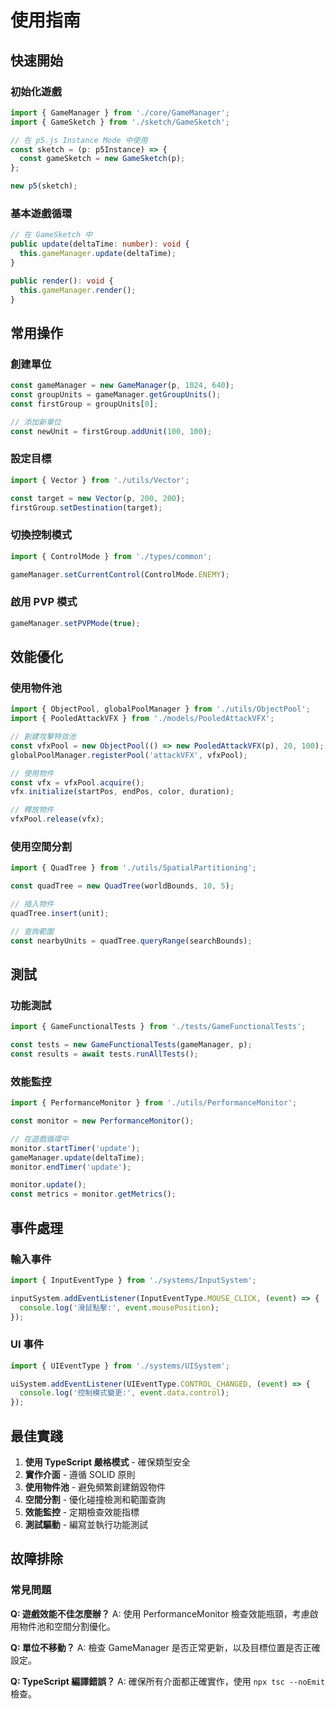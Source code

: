 # 使用指南

## 快速開始

### 初始化遊戲

```typescript
import { GameManager } from './core/GameManager';
import { GameSketch } from './sketch/GameSketch';

// 在 p5.js Instance Mode 中使用
const sketch = (p: p5Instance) => {
  const gameSketch = new GameSketch(p);
};

new p5(sketch);
```

### 基本遊戲循環

```typescript
// 在 GameSketch 中
public update(deltaTime: number): void {
  this.gameManager.update(deltaTime);
}

public render(): void {
  this.gameManager.render();
}
```

## 常用操作

### 創建單位

```typescript
const gameManager = new GameManager(p, 1024, 640);
const groupUnits = gameManager.getGroupUnits();
const firstGroup = groupUnits[0];

// 添加新單位
const newUnit = firstGroup.addUnit(100, 100);
```

### 設定目標

```typescript
import { Vector } from './utils/Vector';

const target = new Vector(p, 200, 200);
firstGroup.setDestination(target);
```

### 切換控制模式

```typescript
import { ControlMode } from './types/common';

gameManager.setCurrentControl(ControlMode.ENEMY);
```

### 啟用 PVP 模式

```typescript
gameManager.setPVPMode(true);
```

## 效能優化

### 使用物件池

```typescript
import { ObjectPool, globalPoolManager } from './utils/ObjectPool';
import { PooledAttackVFX } from './models/PooledAttackVFX';

// 創建攻擊特效池
const vfxPool = new ObjectPool(() => new PooledAttackVFX(p), 20, 100);
globalPoolManager.registerPool('attackVFX', vfxPool);

// 使用物件
const vfx = vfxPool.acquire();
vfx.initialize(startPos, endPos, color, duration);

// 釋放物件
vfxPool.release(vfx);
```

### 使用空間分割

```typescript
import { QuadTree } from './utils/SpatialPartitioning';

const quadTree = new QuadTree(worldBounds, 10, 5);

// 插入物件
quadTree.insert(unit);

// 查詢範圍
const nearbyUnits = quadTree.queryRange(searchBounds);
```

## 測試

### 功能測試

```typescript
import { GameFunctionalTests } from './tests/GameFunctionalTests';

const tests = new GameFunctionalTests(gameManager, p);
const results = await tests.runAllTests();
```

### 效能監控

```typescript
import { PerformanceMonitor } from './utils/PerformanceMonitor';

const monitor = new PerformanceMonitor();

// 在遊戲循環中
monitor.startTimer('update');
gameManager.update(deltaTime);
monitor.endTimer('update');

monitor.update();
const metrics = monitor.getMetrics();
```

## 事件處理

### 輸入事件

```typescript
import { InputEventType } from './systems/InputSystem';

inputSystem.addEventListener(InputEventType.MOUSE_CLICK, (event) => {
  console.log('滑鼠點擊:', event.mousePosition);
});
```

### UI 事件

```typescript
import { UIEventType } from './systems/UISystem';

uiSystem.addEventListener(UIEventType.CONTROL_CHANGED, (event) => {
  console.log('控制模式變更:', event.data.control);
});
```

## 最佳實踐

1. **使用 TypeScript 嚴格模式** - 確保類型安全
2. **實作介面** - 遵循 SOLID 原則
3. **使用物件池** - 避免頻繁創建銷毀物件
4. **空間分割** - 優化碰撞檢測和範圍查詢
5. **效能監控** - 定期檢查效能指標
6. **測試驅動** - 編寫並執行功能測試

## 故障排除

### 常見問題

**Q: 遊戲效能不佳怎麼辦？**
A: 使用 PerformanceMonitor 檢查效能瓶頸，考慮啟用物件池和空間分割優化。

**Q: 單位不移動？**
A: 檢查 GameManager 是否正常更新，以及目標位置是否正確設定。

**Q: TypeScript 編譯錯誤？**
A: 確保所有介面都正確實作，使用 `npx tsc --noEmit` 檢查。

